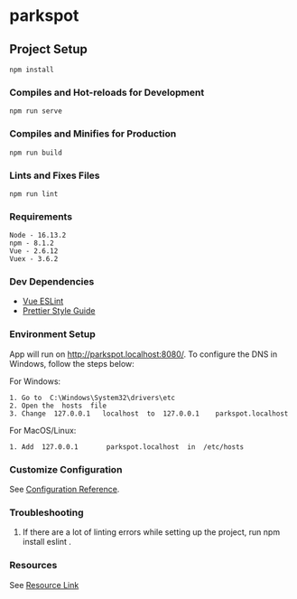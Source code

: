 # parkspot 
 
## Project Setup
```
npm install
```
### Compiles and Hot-reloads for Development
```
npm run serve
```
### Compiles and Minifies for Production
```
npm run build
```
### Lints and Fixes Files
```
npm run lint
```
### Requirements
```
Node - 16.13.2
npm - 8.1.2
Vue - 2.6.12
Vuex - 3.6.2
```
### Dev Dependencies 
- [Vue ESLint](https://eslint.vuejs.org/user-guide/#installation) 
- [Prettier Style Guide](https://willyadrianp.medium.com/vs-code-setup-for-vue-js-with-eslint-airbnb-config-and-prettier-1ddc3fa14eb9) 
 
### Environment Setup 
 
App will run on http://parkspot.localhost:8080/. To configure the DNS in Windows, follow the steps below: 
 
For Windows: 
```
1. Go to  C:\Windows\System32\drivers\etc  
2. Open the  hosts  file 
3. Change  127.0.0.1   localhost  to  127.0.0.1    parkspot.localhost  
``` 
For MacOS/Linux:
``` 
1. Add  127.0.0.1       parkspot.localhost  in  /etc/hosts  
``` 
### Customize Configuration 
See [Configuration Reference](https://cli.vuejs.org/config/). 
 
### Troubleshooting 
1. If there are a lot of linting errors while setting up the project, run  npm install eslint . 
 
### Resources 
See [Resource Link](https://github.com/vuejs/awesome-vue)